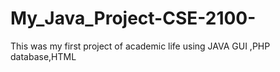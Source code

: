 # My_Java_Project-CSE-2100-
This was my first project of academic life using JAVA GUI ,PHP database,HTML
